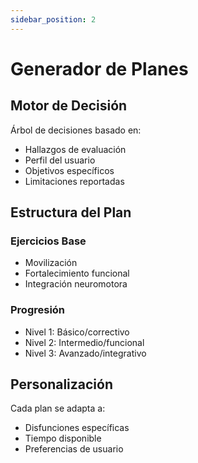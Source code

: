 ```yaml
---
sidebar_position: 2
---
```


# Generador de Planes

## Motor de Decisión

Árbol de decisiones basado en:
- Hallazgos de evaluación
- Perfil del usuario
- Objetivos específicos
- Limitaciones reportadas

## Estructura del Plan

### Ejercicios Base
- Movilización
- Fortalecimiento funcional
- Integración neuromotora

### Progresión
- Nivel 1: Básico/correctivo
- Nivel 2: Intermedio/funcional  
- Nivel 3: Avanzado/integrativo

## Personalización

Cada plan se adapta a:
- Disfunciones específicas
- Tiempo disponible
- Preferencias de usuario
